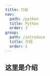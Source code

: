 ```yaml
---
title: 介绍
nav:
  path: /python
  title: Python
  order: 3
group:
  path: /introduce
  title: 介绍
  order: 1
---
```


## 这里是介绍
